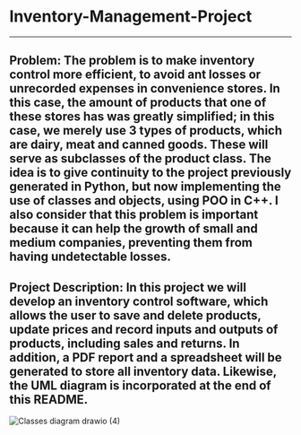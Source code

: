 # Inventory-Management-Project
------------------------------------------------------------------------------
Problem: The problem is to make inventory control more efficient, to avoid ant losses or unrecorded expenses in convenience stores. In this case, the amount of products that one of these stores has was greatly simplified; in this case, we merely use 3 types of products, which are dairy, meat and canned goods. These will serve as subclasses of the product class.
The idea is to give continuity to the project previously generated in Python, but now implementing the use of classes and objects, using POO in C++. I also consider that this problem is important because it can help the growth of small and medium companies, preventing them from having undetectable losses.
----
Project Description: In this project we will develop an inventory control software, which allows the user to save and delete products, update prices and record inputs and outputs of products, including sales and returns. In addition, a PDF report and a spreadsheet will be generated to store all inventory data. Likewise, the UML diagram is incorporated at the end of this README.
---------------------------------------------------

![Classes diagram drawio (4)](https://github.com/user-attachments/assets/b4bbd6bb-f8a8-45ba-b48e-1b2cbfced5e6)






